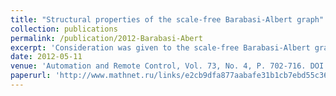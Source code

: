 ```yaml
---
title: "Structural properties of the scale-free Barabasi-Albert graph"
collection: publications
permalink: /publication/2012-Barabasi-Abert
excerpt: 'Consideration was given to the scale-free Barabasi-Albert graph describing large network structures of the Internet type. A fundamental graph matrix describing precisely the properties of the randomly selected edges was introduced and examined. The formula of the clustering coefficient was derived, and a method for its separable adjustment was proposed which does not affect the distribution of the local connectivity of vertices.'
date: 2012-05-11
venue: 'Automation and Remote Control, Vol. 73, No. 4, P. 702-716. DOI: 10.1134/ S0005117912040091'
paperurl: 'http://www.mathnet.ru/links/e2cb9dfa877aabafe31b1cb7ebd55c36/at3794.pdf'
---
```

